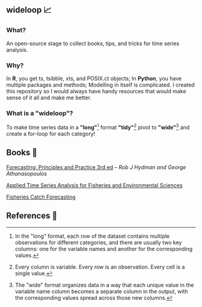 ## wideloop 📈

### What?

An open-source stage to collect books, tips, and tricks for time series analysis.

### Why?

In **R**, you get ts, tsibble, xts, and POSIX.ct objects; In **Python**, you have multiple packages and methods; Modelling in itself is complicated. I created this repository so I would always have handy resources that would make sense of it all and make me better.

### What is a "wideloop"?

To make time series data in a **"long"**[^1] format **"tidy"**[^2] pivot to **"wide"**[^3] and create a for-loop for each category!

## Books 📘

[Forecasting: Principles and Practice 3rd ed](https://otexts.com/fpp3/) *– Rob J Hydman and George Athanasopoulos*  

[Applied Time Series Analysis for Fisheries and Environmental Sciences](https://atsa-es.github.io/atsa-labs/)  

[Fisheries Catch Forecasting](https://fish-forecast.github.io/Fish-Forecast-Bookdown/index.html)

## References 📕

[^1]: In the "long" format, each row of the dataset contains multiple observations for different categories, and there are usually two key columns: one for the variable names and another for the corresponding values.
[^2]: Every column is variable.
Every row is an observation.
Every cell is a single value.
[^3]: The "wide" format organizes data in a way that each unique value in the variable name column becomes a separate column in the output, with the corresponding values spread across those new columns.
